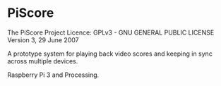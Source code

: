 # PiScore
The PiScore Project
Licence: GPLv3 - GNU GENERAL PUBLIC LICENSE Version 3, 29 June 2007

A prototype system for playing back video scores and keeping in sync across multiple devices.

Raspberry Pi 3 and Processing.
